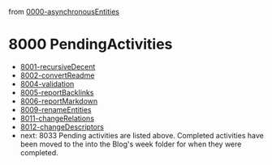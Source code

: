 from [0000-asynchronousEntities](../0000-asynchronousEntities.md)
# 8000 PendingActivities
- [8001-recursiveDecent](../6blog/21/21-3%20Q3/2133/8001-recursiveDecent.md)
- [8002-convertReadme](../6blog/21/21-3%20Q3/2132/8002-convertReadme.md)
- [8004-validation](8004-validation.md)
- [8005-reportBacklinks](8005-reportBacklinks.md)
- [8006-reportMarkdown](8006-reportMarkdown.md)
- [8009-renameEntities](8009-renameEntities.md)
- [8011-changeRelations](8011-changeRelations.md)
- [8012-changeDescriptors](8012-changeDescriptors.md)
- next: 8033
Pending activities are listed above. Completed activities have been moved to the into the Blog's week folder for when they were completed.